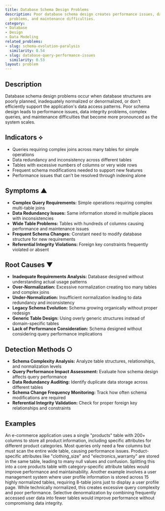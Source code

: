 ```yaml
---
title: Database Schema Design Problems
description: Poor database schema design creates performance issues, data integrity
  problems, and maintenance difficulties.
category:
- Database
- Design
- Data Modeling
related_problems:
- slug: schema-evolution-paralysis
  similarity: 0.54
- slug: database-query-performance-issues
  similarity: 0.53
layout: problem
---
```


## Description

Database schema design problems occur when database structures are poorly planned, inadequately normalized or denormalized, or don't efficiently support the application's data access patterns. Poor schema design leads to performance issues, data integrity problems, complex queries, and maintenance difficulties that become more pronounced as the system scales.

## Indicators ⟡

- Queries requiring complex joins across many tables for simple operations
- Data redundancy and inconsistency across different tables
- Tables with excessive numbers of columns or very wide rows
- Frequent schema modifications needed to support new features
- Performance issues that can't be resolved through indexing alone

## Symptoms ▲

- **Complex Query Requirements:** Simple operations requiring complex multi-table joins
- **Data Redundancy Issues:** Same information stored in multiple places with inconsistencies
- **Wide Table Problems:** Tables with hundreds of columns causing performance and maintenance issues
- **Frequent Schema Changes:** Constant need to modify database structure for new requirements
- **Referential Integrity Violations:** Foreign key constraints frequently violated or absent

## Root Causes ▼

- **Inadequate Requirements Analysis:** Database designed without understanding actual usage patterns
- **Over-Normalization:** Excessive normalization creating too many tables and complex joins
- **Under-Normalization:** Insufficient normalization leading to data redundancy and inconsistency
- **Legacy Schema Evolution:** Schema growing organically without proper redesign
- **Generic Table Design:** Using overly generic structures instead of domain-specific tables
- **Lack of Performance Consideration:** Schema designed without considering query performance implications

## Detection Methods ○

- **Schema Complexity Analysis:** Analyze table structures, relationships, and normalization levels
- **Query Performance Impact Assessment:** Evaluate how schema design affects query performance
- **Data Redundancy Auditing:** Identify duplicate data storage across different tables
- **Schema Change Frequency Monitoring:** Track how often schema modifications are required
- **Referential Integrity Validation:** Check for proper foreign key relationships and constraints

## Examples

An e-commerce application uses a single "products" table with 200+ columns to store all product information, including specific attributes for different product categories. Most queries only need a few columns but must scan the entire wide table, causing performance issues. Product-specific attributes like "clothing_size" and "electronics_warranty" are stored in the same table, leading to many null values and confusion. Splitting this into a core products table with category-specific attribute tables would improve performance and maintainability. Another example involves a user management system where user profile information is stored across 15 highly normalized tables, requiring 8-table joins just to display a user profile page. While technically normalized, this creates excessive query complexity and poor performance. Selective denormalization by combining frequently accessed user data into fewer tables would improve performance without compromising data integrity.